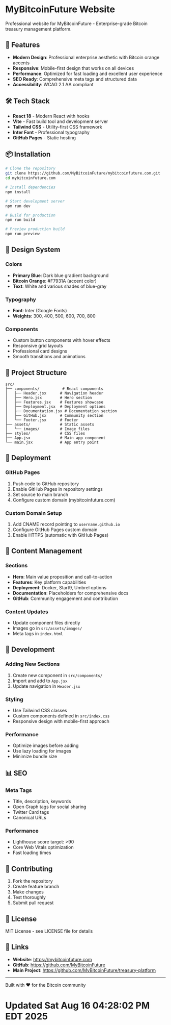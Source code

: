 # MyBitcoinFuture Website

Professional website for MyBitcoinFuture - Enterprise-grade Bitcoin treasury management platform.

## 🚀 Features

- **Modern Design**: Professional enterprise aesthetic with Bitcoin orange accents
- **Responsive**: Mobile-first design that works on all devices
- **Performance**: Optimized for fast loading and excellent user experience
- **SEO Ready**: Comprehensive meta tags and structured data
- **Accessibility**: WCAG 2.1 AA compliant

## 🛠️ Tech Stack

- **React 18** - Modern React with hooks
- **Vite** - Fast build tool and development server
- **Tailwind CSS** - Utility-first CSS framework
- **Inter Font** - Professional typography
- **GitHub Pages** - Static hosting

## 📦 Installation

```bash
# Clone the repository
git clone https://github.com/MyBitcoinFuture/mybitcoinfuture.com.git
cd mybitcoinfuture.com

# Install dependencies
npm install

# Start development server
npm run dev

# Build for production
npm run build

# Preview production build
npm run preview
```

## 🎨 Design System

### Colors
- **Primary Blue**: Dark blue gradient background
- **Bitcoin Orange**: #F7931A (accent color)
- **Text**: White and various shades of blue-gray

### Typography
- **Font**: Inter (Google Fonts)
- **Weights**: 300, 400, 500, 600, 700, 800

### Components
- Custom button components with hover effects
- Responsive grid layouts
- Professional card designs
- Smooth transitions and animations

## 📁 Project Structure

```
src/
├── components/          # React components
│   ├── Header.jsx      # Navigation header
│   ├── Hero.jsx        # Hero section
│   ├── Features.jsx    # Features showcase
│   ├── Deployment.jsx  # Deployment options
│   ├── Documentation.jsx # Documentation section
│   ├── GitHub.jsx      # Community section
│   └── Footer.jsx      # Footer
├── assets/             # Static assets
│   └── images/         # Image files
├── styles/             # CSS files
├── App.jsx             # Main app component
└── main.jsx            # App entry point
```

## 🚀 Deployment

### GitHub Pages

1. Push code to GitHub repository
2. Enable GitHub Pages in repository settings
3. Set source to main branch
4. Configure custom domain (mybitcoinfuture.com)

### Custom Domain Setup

1. Add CNAME record pointing to `username.github.io`
2. Configure GitHub Pages custom domain
3. Enable HTTPS (automatic with GitHub Pages)

## 📝 Content Management

### Sections
- **Hero**: Main value proposition and call-to-action
- **Features**: Key platform capabilities
- **Deployment**: Docker, Start9, Umbrel options
- **Documentation**: Placeholders for comprehensive docs
- **GitHub**: Community engagement and contribution

### Content Updates
- Update component files directly
- Images go in `src/assets/images/`
- Meta tags in `index.html`

## 🔧 Development

### Adding New Sections
1. Create new component in `src/components/`
2. Import and add to `App.jsx`
3. Update navigation in `Header.jsx`

### Styling
- Use Tailwind CSS classes
- Custom components defined in `src/index.css`
- Responsive design with mobile-first approach

### Performance
- Optimize images before adding
- Use lazy loading for images
- Minimize bundle size

## 📊 SEO

### Meta Tags
- Title, description, keywords
- Open Graph tags for social sharing
- Twitter Card tags
- Canonical URLs

### Performance
- Lighthouse score target: >90
- Core Web Vitals optimization
- Fast loading times

## 🤝 Contributing

1. Fork the repository
2. Create feature branch
3. Make changes
4. Test thoroughly
5. Submit pull request

## 📄 License

MIT License - see LICENSE file for details

## 🔗 Links

- **Website**: https://mybitcoinfuture.com
- **GitHub**: https://github.com/MyBitcoinFuture
- **Main Project**: https://github.com/MyBitcoinFuture/treasury-platform

---

Built with ❤️ for the Bitcoin community
# Updated Sat Aug 16 04:28:02 PM EDT 2025
